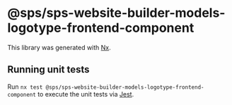 # @sps/sps-website-builder-models-logotype-frontend-component

This library was generated with [Nx](https://nx.dev).

## Running unit tests

Run `nx test @sps/sps-website-builder-models-logotype-frontend-component` to execute the unit tests via [Jest](https://jestjs.io).
